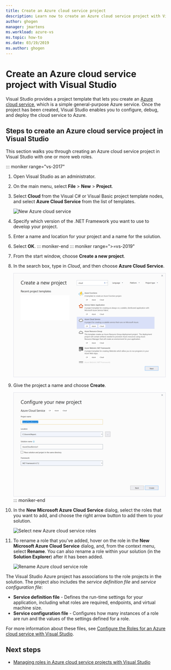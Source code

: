 ```yaml
---
title: Create an Azure cloud service project
description: Learn now to create an Azure cloud service project with Visual Studio
author: ghogen
manager: jmartens
ms.workload: azure-vs
ms.topic: how-to
ms.date: 03/19/2019
ms.author: ghogen
---
```

# Create an Azure cloud service project with Visual Studio

Visual Studio provides a project template that lets you create an [Azure cloud service](/azure/cloud-services/cloud-services-choose-me), which is a simple general-purpose Azure service. Once the project has been created, Visual Studio enables you to configure, debug, and deploy the cloud service to Azure.

## Steps to create an Azure cloud service project in Visual Studio
This section walks you through creating an Azure cloud service project in Visual Studio with one or more web roles.

::: moniker range="vs-2017"
1. Open Visual Studio as an administrator.

1. On the main menu, select **File** > **New** > **Project**.

1. Select **Cloud** from the Visual C# or Visual Basic project template nodes, and select **Azure Cloud Service** from the list of templates.

    ![New Azure cloud service](./media/vs-azure-tools-azure-project-create/new-project-wizard-for-cloud-service.png)

1. Specify which version of the .NET Framework you want to use to develop your project.

1. Enter a name and location for your project and a name for the solution.

1. Select **OK**.
::: moniker-end
::: moniker range=">=vs-2019"
1. From the start window, choose **Create a new project**.

1. In the search box, type in *Cloud*, and then choose **Azure Cloud Service**.

   ![New Azure cloud service](./media/vs-azure-tools-azure-project-create/vs-2019/new-project-cloud-service.png)

1. Give the project a name and choose **Create**.

   ![Give the project a name](./media/vs-azure-tools-azure-project-create/vs-2019/new-project-cloud-service-2.png)
::: moniker-end

1. In the **New Microsoft Azure Cloud Service** dialog, select the roles that you want to add, and choose the right arrow button to add them to your solution.

    ![Select new Azure cloud service roles](./media/vs-azure-tools-azure-project-create/new-cloud-service.png)

1. To rename a role that you've added, hover on the role in the **New Microsoft Azure Cloud Service** dialog, and, from the context menu, select **Rename**. You can also rename a role within your solution (in the **Solution Explorer**) after it has been added.

    ![Rename Azure cloud service role](./media/vs-azure-tools-azure-project-create/new-cloud-service-rename.png)

The Visual Studio Azure project has associations to the role projects in the solution. The project also includes the *service definition file* and *service configuration file*:

- **Service definition file** - Defines the run-time settings for your application, including what roles are required, endpoints, and virtual machine size.
- **Service configuration file** - Configures how many instances of a role are run and the values of the settings defined for a role.

For more information about these files, see [Configure the Roles for an Azure cloud service with Visual Studio](vs-azure-tools-configure-roles-for-cloud-service.md).

## Next steps
- [Managing roles in Azure cloud service projects with Visual Studio](./vs-azure-tools-cloud-service-project-managing-roles.md)
